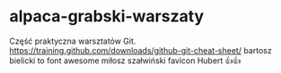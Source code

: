 # alpaca-grabski-warszaty
Część praktyczna warsztatów Git.
https://training.github.com/downloads/github-git-cheat-sheet/
bartosz bielicki to font awesome
miłosz szałwiński favicon
Hubert 👍👍
